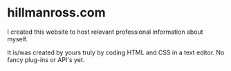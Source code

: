 # hillmanross.com

I created this website to host relevant professional information about myself.

It is/was created by yours truly by coding HTML and CSS in a text editor. No fancy plug-ins or API's yet.
